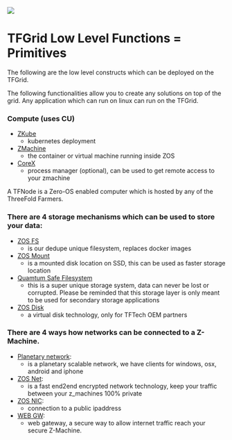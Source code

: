 ![](img/layer0_.jpg)

# TFGrid Low Level Functions = Primitives

The following are the low level constructs which can be deployed on the TFGrid.

The following functionalities allow you to create any solutions on top of the grid.
Any application which can run on linux can run on the TFGrid.

### Compute (uses CU)

- [ZKube](compute/zkube.md)
    - kubernetes deployment
- [ZMachine](compute/zmachine.md)
    - the container or virtual machine running inside ZOS
- [CoreX](compute/corex.md) 
    - process manager (optional), can be used to get remote access to your zmachine

A TFNode is a Zero-OS enabled computer which is hosted by any of the ThreeFold Farmers.

### There are 4 storage mechanisms which can be used to store your data:

- [ZOS FS](storage/zos_fs.md) 
    - is our dedupe unique filesystem, replaces docker images 
- [ZOS Mount](storage/zmount.md)     
    - is a mounted disk location on SSD, this can be used as faster storage location 
- [Quamtum Safe Filesystem](../qsss/qss_filesystem.md)
    - this is a super unique storage system, data can never be lost or corrupted. Please be reminded that this storage layer is only meant to be used for secondary storage applications
- [ZOS Disk](storage/zdisk.md)
    - a virtual disk technology, only for TFTech OEM partners

### There are 4 ways how networks can be connected to a Z-Machine.

- [Planetary network](network/planetary_network.md): 
    - is a planetary scalable network, we have clients for windows, osx, android and iphone
- [ZOS Net](network/znet.md):
    - is a fast end2end encrypted network technology, keep your traffic between your z_machines 100% private
- [ZOS NIC](network/znic.md): 
    - connection to a public ipaddress
- [WEB GW](network/webgw.md): 
    - web gateway, a secure way to allow internet traffic reach your secure Z-Machine.









